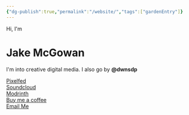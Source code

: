 ```yaml
---
{"dg-publish":true,"permalink":"/website/","tags":["gardenEntry"]}
---
```



Hi, I'm
# Jake McGowan
I'm into creative digital media. I also go by **@dwnsdp**

[Pixelfed](https://portfolio.pixelfed.social/dwnsdp)  
[Soundcloud](https://soundcloud.com/jake-mcgowan-music)  
[Modrinth](https://modrinth.com/user/dwnsdp)  
[Buy me a coffee](http://buymeacoffee.com/dwnsdp)  
[Email Me](mailto:jwimcgowan@gmail.com)